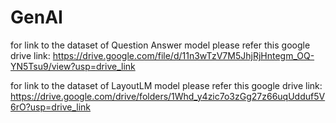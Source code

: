 # GenAI
for link to the dataset of Question Answer model please refer this google drive link:
https://drive.google.com/file/d/11n3wTzV7M5JhjRjHntegm_OQ-YN5Tsu9/view?usp=drive_link

for link to the dataset of LayoutLM model please refer this google drive link:
https://drive.google.com/drive/folders/1Whd_y4zic7o3zGg27z66uqUdduf5V6rO?usp=drive_link
